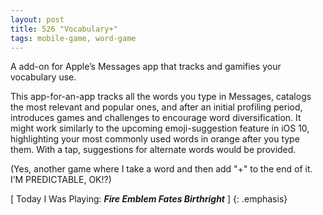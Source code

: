 ```yaml
---
layout: post
title: 526 "Vocabulary+"
tags: mobile-game, word-game
---
```

A add-on for Apple’s Messages app that tracks and gamifies your vocabulary use.

This app-for-an-app tracks all the words you type in Messages, catalogs the most relevant and popular ones, and after an initial profiling period, introduces games and challenges to encourage word diversification. It might work similarly to the upcoming emoji-suggestion feature in iOS 10, highlighting your most commonly used words in orange after you type them.  With a tap, suggestions for alternate words would be provided.

(Yes, another game where I take a word and then add "+" to the end of it.  I’M PREDICTABLE, OK!?)

[ Today I Was Playing: ***Fire Emblem Fates Birthright*** ]
{: .emphasis}